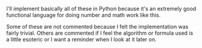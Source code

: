 I'll implement basically all of these in Python because it's an extremely good functional language for doing number and math work like this.

Some of these are not commented because I felt the implementation was fairly trivial.  Others are commented if I feel the algorithm
or formula used is a little esoteric or I want a reminder when I look at it later on.
